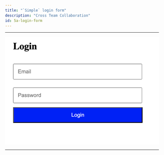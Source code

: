 ```yaml
---
title: "`Simple` login form"
description: "Cross Team Collaboration"
id: 5a-login-form
---
```

---
![Login form](../../../static/img/login.png)

---

